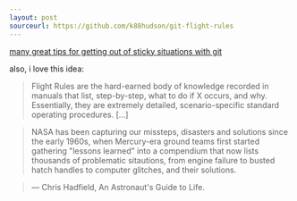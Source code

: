 ```yaml
---
layout: post
sourceurl: https://github.com/k88hudson/git-flight-rules
---
```


<a href="https://github.com/k88hudson/git-flight-rules" target="_blank">
  many great tips for getting out of sticky situations with git
</a>

also, i love this idea:

> Flight Rules are the hard-earned body of knowledge recorded in manuals that
> list, step-by-step, what to do if X occurs, and why. Essentially, they are
> extremely detailed, scenario-specific standard operating procedures. [...]

> NASA has been capturing our missteps, disasters and solutions since the early
> 1960s, when Mercury-era ground teams first started gathering "lessons learned"
> into a compendium that now lists thousands of problematic sitautions, from
> engine failure to busted hatch handles to computer glitches, and their
> solutions.

> <attribution>— Chris Hadfield, An Astronaut's Guide to Life.</attribution>
